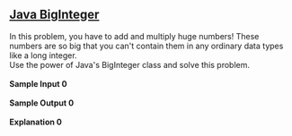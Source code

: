 ## **[Java BigInteger](https://www.hackerrank.com/challenges/java-biginteger)** 
In this problem, you have to add and multiply huge numbers! These numbers are so big that you can't contain them in any ordinary data types like a long integer.<br>Use the power of Java's BigInteger class and solve this problem.<br><br>**Sample Input 0**<br><br>**Sample Output 0**<br><br>**Explanation 0**<br><br>
